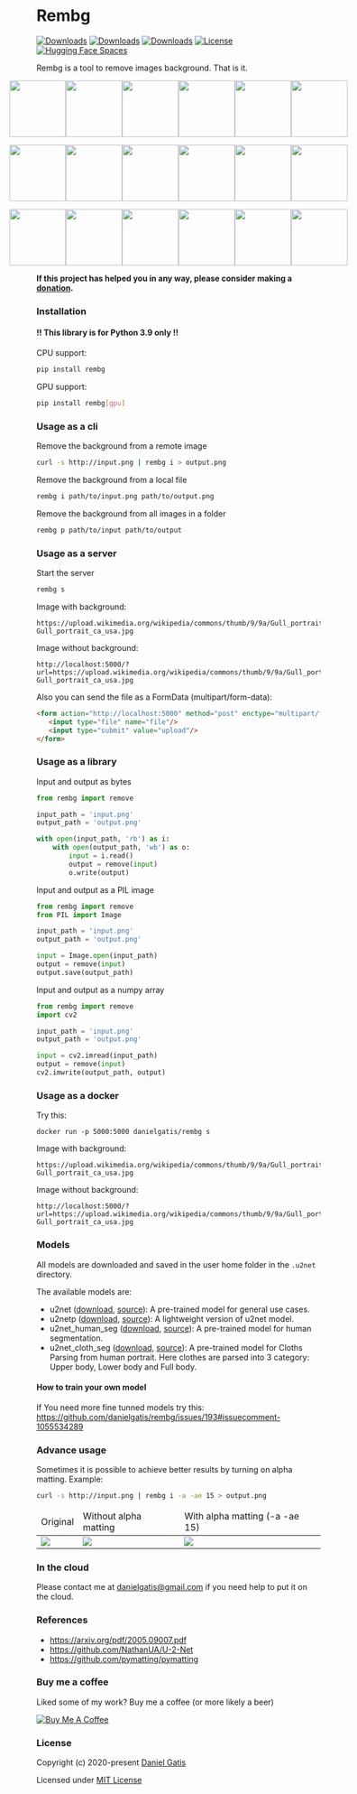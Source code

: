 # Rembg

[![Downloads](https://pepy.tech/badge/rembg)](https://pepy.tech/project/rembg)
[![Downloads](https://pepy.tech/badge/rembg/month)](https://pepy.tech/project/rembg/month)
[![Downloads](https://pepy.tech/badge/rembg/week)](https://pepy.tech/project/rembg/week)
[![License](https://img.shields.io/badge/License-MIT-blue.svg)](https://img.shields.io/badge/License-MIT-blue.svg)
[![Hugging Face Spaces](https://img.shields.io/badge/🤗%20Hugging%20Face-Spaces-blue)](https://huggingface.co/spaces/KenjieDec/RemBG)

Rembg is a tool to remove images background. That is it.

<p style="display: flex;align-items: center;justify-content: center;">
  <img src="https://raw.githubusercontent.com/danielgatis/rembg/master/examples/car-1.jpg" width="100" />
  <img src="https://raw.githubusercontent.com/danielgatis/rembg/master/examples/car-1.out.png" width="100" />
  <img src="https://raw.githubusercontent.com/danielgatis/rembg/master/examples/car-2.jpg" width="100" />
  <img src="https://raw.githubusercontent.com/danielgatis/rembg/master/examples/car-2.out.png" width="100" />
  <img src="https://raw.githubusercontent.com/danielgatis/rembg/master/examples/car-3.jpg" width="100" />
  <img src="https://raw.githubusercontent.com/danielgatis/rembg/master/examples/car-3.out.png" width="100" />
</p>

<p style="display: flex;align-items: center;justify-content: center;">
  <img src="https://raw.githubusercontent.com/danielgatis/rembg/master/examples/animal-1.jpg" width="100" />
  <img src="https://raw.githubusercontent.com/danielgatis/rembg/master/examples/animal-1.out.png" width="100" />
  <img src="https://raw.githubusercontent.com/danielgatis/rembg/master/examples/animal-2.jpg" width="100" />
  <img src="https://raw.githubusercontent.com/danielgatis/rembg/master/examples/animal-2.out.png" width="100" />
  <img src="https://raw.githubusercontent.com/danielgatis/rembg/master/examples/animal-3.jpg" width="100" />
  <img src="https://raw.githubusercontent.com/danielgatis/rembg/master/examples/animal-3.out.png" width="100" />
</p>

<p style="display: flex;align-items: center;justify-content: center;">
  <img src="https://raw.githubusercontent.com/danielgatis/rembg/master/examples/girl-1.jpg" width="100" />
  <img src="https://raw.githubusercontent.com/danielgatis/rembg/master/examples/girl-1.out.png" width="100" />
  <img src="https://raw.githubusercontent.com/danielgatis/rembg/master/examples/girl-2.jpg" width="100" />
  <img src="https://raw.githubusercontent.com/danielgatis/rembg/master/examples/girl-2.out.png" width="100" />
  <img src="https://raw.githubusercontent.com/danielgatis/rembg/master/examples/girl-3.jpg" width="100" />
  <img src="https://raw.githubusercontent.com/danielgatis/rembg/master/examples/girl-3.out.png" width="100" />
</p>

**If this project has helped you in any way, please consider making a [donation](https://www.buymeacoffee.com/danielgatis).**


### Installation

#### **!! This library is for Python 3.9 only !!**

CPU support:
```bash
pip install rembg
```

GPU support:
```bash
pip install rembg[gpu]
```

### Usage as a cli

Remove the background from a remote image
```bash
curl -s http://input.png | rembg i > output.png
```

Remove the background from a local file
```bash
rembg i path/to/input.png path/to/output.png
```

Remove the background from all images in a folder
```bash
rembg p path/to/input path/to/output
```

### Usage as a server

Start the server
```bash
rembg s
```

Image with background:
```
https://upload.wikimedia.org/wikipedia/commons/thumb/9/9a/Gull_portrait_ca_usa.jpg/1280px-Gull_portrait_ca_usa.jpg
```

Image without background:
```
http://localhost:5000/?url=https://upload.wikimedia.org/wikipedia/commons/thumb/9/9a/Gull_portrait_ca_usa.jpg/1280px-Gull_portrait_ca_usa.jpg
```

Also you can send the file as a FormData (multipart/form-data):
```html
<form action="http://localhost:5000" method="post" enctype="multipart/form-data">
   <input type="file" name="file"/>
   <input type="submit" value="upload"/>
</form>
```

### Usage as a library

Input and output as bytes
```python
from rembg import remove

input_path = 'input.png'
output_path = 'output.png'

with open(input_path, 'rb') as i:
    with open(output_path, 'wb') as o:
        input = i.read()
        output = remove(input)
        o.write(output)
```

Input and output as a PIL image
```python
from rembg import remove
from PIL import Image

input_path = 'input.png'
output_path = 'output.png'

input = Image.open(input_path)
output = remove(input)
output.save(output_path)
```

Input and output as a numpy array
```python
from rembg import remove
import cv2

input_path = 'input.png'
output_path = 'output.png'

input = cv2.imread(input_path)
output = remove(input)
cv2.imwrite(output_path, output)
```

### Usage as a docker

Try this:

```
docker run -p 5000:5000 danielgatis/rembg s
```

Image with background:
```
https://upload.wikimedia.org/wikipedia/commons/thumb/9/9a/Gull_portrait_ca_usa.jpg/1280px-Gull_portrait_ca_usa.jpg
```

Image without background:
```
http://localhost:5000/?url=https://upload.wikimedia.org/wikipedia/commons/thumb/9/9a/Gull_portrait_ca_usa.jpg/1280px-Gull_portrait_ca_usa.jpg
```

### Models

All models are downloaded and saved in the user home folder in the `.u2net` directory.

The available models are:

- u2net ([download](https://drive.google.com/uc?id=1tCU5MM1LhRgGou5OpmpjBQbSrYIUoYab), [source](https://github.com/xuebinqin/U-2-Net)): A pre-trained model for general use cases.
- u2netp ([download](https://drive.google.com/uc?id=1tNuFmLv0TSNDjYIkjEdeH1IWKQdUA4HR), [source](https://github.com/xuebinqin/U-2-Net)): A lightweight version of u2net model.
- u2net_human_seg ([download](https://drive.google.com/uc?id=1ZfqwVxu-1XWC1xU1GHIP-FM_Knd_AX5j), [source](https://github.com/xuebinqin/U-2-Net)): A pre-trained model for human segmentation.
- u2net_cloth_seg ([download](https://drive.google.com/uc?id=15rKbQSXQzrKCQurUjZFg8HqzZad8bcyz), [source](https://github.com/levindabhi/cloth-segmentation)): A pre-trained model for Cloths Parsing from human portrait. Here clothes are parsed into 3 category: Upper body, Lower body and Full body.

#### How to train your own model

If You need more fine tunned models try this:
https://github.com/danielgatis/rembg/issues/193#issuecomment-1055534289

### Advance usage

Sometimes it is possible to achieve better results by turning on alpha matting. Example:
```bash
curl -s http://input.png | rembg i -a -ae 15 > output.png
```

<table>
    <thead>
        <tr>
            <td>Original</td>
            <td>Without alpha matting</td>
            <td>With alpha matting (-a -ae 15)</td>
        </tr>
    </thead>
    <tbody>
        <tr>
            <td><img src="https://raw.githubusercontent.com/danielgatis/rembg/master/examples/food-1.jpg"/></td>
            <td><img src="https://raw.githubusercontent.com/danielgatis/rembg/master/examples/food-1.out.jpg"/></td>
            <td><img src="https://raw.githubusercontent.com/danielgatis/rembg/master/examples/food-1.out.alpha.jpg"/></td>
        </tr>
    </tbody>
</table>

### In the cloud

Please contact me at danielgatis@gmail.com if you need help to put it on the cloud.

### References

- https://arxiv.org/pdf/2005.09007.pdf
- https://github.com/NathanUA/U-2-Net
- https://github.com/pymatting/pymatting

### Buy me a coffee
Liked some of my work? Buy me a coffee (or more likely a beer)

<a href="https://www.buymeacoffee.com/danielgatis" target="_blank"><img src="https://bmc-cdn.nyc3.digitaloceanspaces.com/BMC-button-images/custom_images/orange_img.png" alt="Buy Me A Coffee" style="height: auto !important;width: auto !important;"></a>

### License

Copyright (c) 2020-present [Daniel Gatis](https://github.com/danielgatis)

Licensed under [MIT License](./LICENSE.txt)
